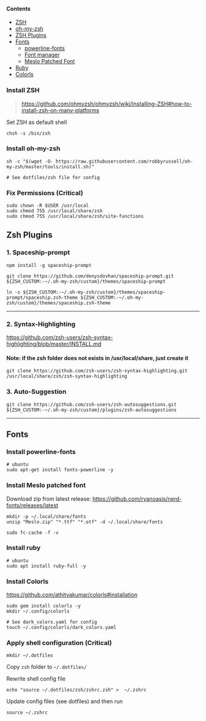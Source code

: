 #### Contents

- [ZSH](#install-zsh)
- [oh-my-zsh](#install-oh-my-zsh)
- [ZSH Plugins](#zsh-plugins)
- [Fonts](#fonts)
  - [powerline-fonts](#install-powerline-fonts)
  - [Font manager](#install-font-manager)
  - [Meslo Patched Font](#install-meslo-patched-font)
- [Ruby](#install-ruby)
- [Colorls](#install-colorls)


### Install ZSH

> https://github.com/ohmyzsh/ohmyzsh/wiki/Installing-ZSH#how-to-install-zsh-on-many-platforms

Set ZSH as default shell

```
chsh -s /bin/zsh
```

### Install oh-my-zsh

```
sh -c "$(wget -O- https://raw.githubusercontent.com/robbyrussell/oh-my-zsh/master/tools/install.sh)"
```

`# See dotfiles/zsh file for config`

### Fix Permissions (Critical)

```
sudo chown -R $USER /usr/local
sudo chmod 755 /usr/local/share/zsh
sudo chmod 755 /usr/local/share/zsh/site-functions
```

## Zsh Plugins

### 1. Spaceship-prompt

```
npm install -g spaceship-prompt

git clone https://github.com/denysdovhan/spaceship-prompt.git ${ZSH_CUSTOM:-~/.oh-my-zsh/custom}/themes/spaceship-prompt

ln -s ${ZSH_CUSTOM:-~/.oh-my-zsh/custom}/themes/spaceship-prompt/spaceship.zsh-theme ${ZSH_CUSTOM:-~/.oh-my-zsh/custom}/themes/spaceship.zsh-theme
```

<hr />

### 2. Syntax-Highlighting

https://github.com/zsh-users/zsh-syntax-highlighting/blob/master/INSTALL.md

#### Note: if the zsh folder does not exists in /usr/local/share, just create it

```
git clone https://github.com/zsh-users/zsh-syntax-highlighting.git /usr/local/share/zsh/zsh-syntax-highlighting
```

### 3. Auto-Suggestion

```
git clone https://github.com/zsh-users/zsh-autosuggestions.git ${ZSH_CUSTOM:-~/.oh-my-zsh/custom}/plugins/zsh-autosuggestions
```

<hr />

## Fonts

### Install powerline-fonts

```
# ubuntu
sudo apt-get install fonts-powerline -y
```

### Install Meslo patched font

Download zip from latest release:
https://github.com/ryanoasis/nerd-fonts/releases/latest

```
mkdir -p ~/.local/share/fonts
unzip "Meslo.zip" "*.ttf" "*.otf" -d ~/.local/share/fonts

sudo fc-cache -f -v
```

### Install ruby

```
# ubuntu
sudo apt install ruby-full -y
```

### Install Colorls

https://github.com/athityakumar/colorls#installation

```
sudo gem install colorls -y
mkdir ~/.config/colorls

# See dark_colors.yaml for config
touch ~/.config/colorls/dark_colors.yaml
```

### Apply shell configuration (Critical)

```
mkdir ~/.dotfiles
```

Copy `zsh` folder to `~/.dotfiles/`

Rewrite shell config file

```
echo "source ~/.dotfiles/zsh/zshrc.zsh" >  ~/.zshrc
```

Update config files (see dotfiles) and then run

```
source ~/.zshrc
```

